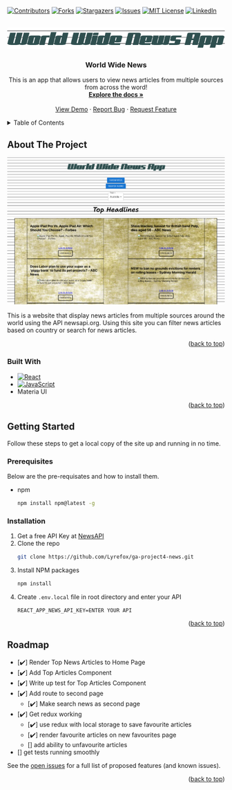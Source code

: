 <!-- Improved compatibility of back to top link: See: https://github.com/othneildrew/Best-README-Template/pull/73 -->
<a name="readme-top"></a>
<!--
*** Thanks for checking out the Best-README-Template. If you have a suggestion
*** that would make this better, please fork the repo and create a pull request
*** or simply open an issue with the tag "enhancement".
*** Don't forget to give the project a star!
*** Thanks again! Now go create something AMAZING! :D
-->



<!-- PROJECT SHIELDS -->
<!--
*** I'm using markdown "reference style" links for readability.
*** Reference links are enclosed in brackets [ ] instead of parentheses ( ).
*** See the bottom of this document for the declaration of the reference variables
*** for contributors-url, forks-url, etc. This is an optional, concise syntax you may use.
*** https://www.markdownguide.org/basic-syntax/#reference-style-links
-->
[![Contributors][contributors-shield]][contributors-url]
[![Forks][forks-shield]][forks-url]
[![Stargazers][stars-shield]][stars-url]
[![Issues][issues-shield]][issues-url]
[![MIT License][license-shield]][license-url]
[![LinkedIn][linkedin-shield]][linkedin-url]



<!-- PROJECT LOGO -->
<br />
<div align="center">
  <a href="https://github.com/Lyrefox/ga-project4-news">
    <img src="public/logo.png" alt="Logo">
  </a>

<h3 align="center">World Wide News</h3>

  <p align="center">
    This is an app that allows users to view news articles from multiple sources from across the word!
    <br />
    <a href="https://github.com/Lyrefox/ga-project4-news"><strong>Explore the docs »</strong></a>
    <br />
    <br />
    <a href="https://github.com/Lyrefox/ga-project4-news">View Demo</a>
    ·
    <a href="https://github.com/Lyrefox/ga-project4-news/issues">Report Bug</a>
    ·
    <a href="https://github.com/Lyrefox/ga-project4-news/issues">Request Feature</a>
  </p>
</div>



<!-- TABLE OF CONTENTS -->
<details>
  <summary>Table of Contents</summary>
  <ol>
    <li>
      <a href="#about-the-project">About The Project</a>
      <ul>
        <li><a href="#built-with">Built With</a></li>
      </ul>
    </li>
    <li>
      <a href="#getting-started">Getting Started</a>
      <ul>
        <li><a href="#prerequisites">Prerequisites</a></li>
        <li><a href="#installation">Installation</a></li>
      </ul>
    </li>
    <li><a href="#roadmap">Roadmap</a></li>
  </ol>
</details>



<!-- ABOUT THE PROJECT -->
## About The Project

[![Product Name Screen Shot][product-screenshot]](https://example.com)

This is a website that display news articles from multiple sources around the world using the API newsapi.org.
Using this site you can filter news articles based on country or search for news articles.

<p align="right">(<a href="#readme-top">back to top</a>)</p>



### Built With

<!-- * [![Next][Next.js]][Next-url] -->
* [![React][React.js]][React-url]
* [![JavaScript][JavaScript]][JavaScript-url]
* Materia UI
<!-- * [![Angular][Angular.io]][Angular-url] -->
<!-- * [![Svelte][Svelte.dev]][Svelte-url] -->
<!-- * [![Laravel][Laravel.com]][Laravel-url] -->
<!-- * [![Bootstrap][Bootstrap.com]][Bootstrap-url] -->
<!-- * [![JQuery][JQuery.com]][JQuery-url] -->

<p align="right">(<a href="#readme-top">back to top</a>)</p>



<!-- GETTING STARTED -->
## Getting Started

Follow these steps to get a local copy of the site up and running in no time.

### Prerequisites

Below are the pre-requisates and how to install them.
* npm
  ```sh
  npm install npm@latest -g
  ```

### Installation

1. Get a free API Key at [NewsAPI](https://newsapi.org/)
2. Clone the repo
   ```sh
   git clone https://github.com/Lyrefox/ga-project4-news.git
   ```
3. Install NPM packages
   ```sh
   npm install
   ```
4. Create `.env.local` file in root directory and enter your API
   ```env
   REACT_APP_NEWS_API_KEY=ENTER YOUR API
   ```

<p align="right">(<a href="#readme-top">back to top</a>)</p>



<!-- USAGE EXAMPLES
## Usage

Use this space to show useful examples of how a project can be used. Additional screenshots, code examples and demos work well in this space. You may also link to more resources.

_For more examples, please refer to the [Documentation](https://example.com)_

<p align="right">(<a href="#readme-top">back to top</a>)</p>

 -->

<!-- ROADMAP -->
## Roadmap

- [✔️] Render Top News Articles to Home Page
- [✔️] Add Top Articles Component
- [✔️] Write up test for Top Articles Component
- [✔️] Add route to second page
    - [✔️] Make search news as second page
- [✔️] Get redux working
    - [✔️] use redux with local storage to save favourite articles
    - [✔️] render favourite articles on new favourites page
    - [] add ability to unfavourite articles
- [] get tests running smoothly

See the [open issues](https://github.com/Lyrefox/ga-project4-news/issues) for a full list of proposed features (and known issues).

<p align="right">(<a href="#readme-top">back to top</a>)</p>






<!-- MARKDOWN LINKS & IMAGES -->
<!-- https://www.markdownguide.org/basic-syntax/#reference-style-links -->
[contributors-shield]: https://img.shields.io/github/contributors/Lyrefox/ga-project4-news.svg?style=for-the-badge
[contributors-url]: https://github.com/Lyrefox/ga-project4-news/graphs/contributors
[forks-shield]: https://img.shields.io/github/forks/Lyrefox/ga-project4-news.svg?style=for-the-badge
[forks-url]: https://github.com/Lyrefox/ga-project4-news/network/members
[stars-shield]: https://img.shields.io/github/stars/Lyrefox/ga-project4-news.svg?style=for-the-badge
[stars-url]: https://github.com/Lyrefox/ga-project4-news/stargazers
[issues-shield]: https://img.shields.io/github/issues/Lyrefox/ga-project4-news.svg?style=for-the-badge
[issues-url]: https://github.com/Lyrefox/ga-project4-news/issues
[license-shield]: https://img.shields.io/github/license/Lyrefox/ga-project4-news.svg?style=for-the-badge
[license-url]: https://github.com/Lyrefox/ga-project4-news/blob/master/LICENSE.txt
[linkedin-shield]: https://img.shields.io/badge/-LinkedIn-black.svg?style=for-the-badge&logo=linkedin&colorB=555
[linkedin-url]: https://www.linkedin.com/in/matthewlea175/
[product-screenshot]: public/site-image.png
[Next.js]: https://img.shields.io/badge/next.js-000000?style=for-the-badge&logo=nextdotjs&logoColor=white
[Next-url]: https://nextjs.org/
[React.js]: https://img.shields.io/badge/React-20232A?style=for-the-badge&logo=react&logoColor=61DAFB
[React-url]: https://reactjs.org/
[Vue.js]: https://img.shields.io/badge/Vue.js-35495E?style=for-the-badge&logo=vuedotjs&logoColor=4FC08D
[Vue-url]: https://vuejs.org/
[Angular.io]: https://img.shields.io/badge/Angular-DD0031?style=for-the-badge&logo=angular&logoColor=white
[Angular-url]: https://angular.io/
[Svelte.dev]: https://img.shields.io/badge/Svelte-4A4A55?style=for-the-badge&logo=svelte&logoColor=FF3E00
[Svelte-url]: https://svelte.dev/
[Laravel.com]: https://img.shields.io/badge/Laravel-FF2D20?style=for-the-badge&logo=laravel&logoColor=white
[Laravel-url]: https://laravel.com
[Bootstrap.com]: https://img.shields.io/badge/Bootstrap-563D7C?style=for-the-badge&logo=bootstrap&logoColor=white
[Bootstrap-url]: https://getbootstrap.com
[JQuery.com]: https://img.shields.io/badge/jQuery-0769AD?style=for-the-badge&logo=jquery&logoColor=white
[JQuery-url]: https://jquery.com
[JavaScript]: https://img.shields.io/badge/Javascript-JS-green
[JavaScript-url]: https://www.javascript.com/